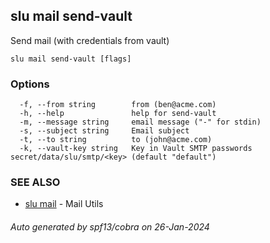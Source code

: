 ## slu mail send-vault

Send mail (with credentials from vault)

```
slu mail send-vault [flags]
```

### Options

```
  -f, --from string        from (ben@acme.com)
  -h, --help               help for send-vault
  -m, --message string     email message ("-" for stdin)
  -s, --subject string     Email subject
  -t, --to string          to (john@acme.com)
  -k, --vault-key string   Key in Vault SMTP passwords secret/data/slu/smtp/<key> (default "default")
```

### SEE ALSO

* [slu mail](slu_mail.md)	 - Mail Utils

###### Auto generated by spf13/cobra on 26-Jan-2024
